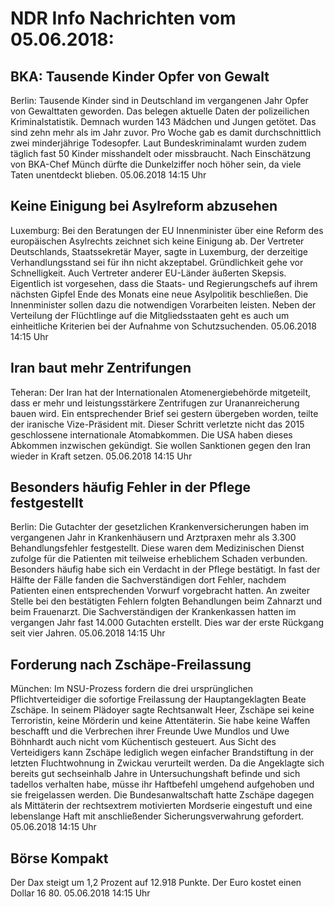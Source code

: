 # NDR Info Nachrichten vom 05.06.2018:


## BKA: Tausende Kinder Opfer von Gewalt
Berlin: Tausende Kinder sind in Deutschland im vergangenen Jahr Opfer von Gewalttaten geworden. Das belegen aktuelle Daten der polizeilichen Kriminalstatistik. Demnach wurden 143 Mädchen und Jungen getötet. Das sind zehn mehr als im Jahr zuvor. Pro Woche gab es damit durchschnittlich zwei minderjährige Todesopfer. Laut Bundeskriminalamt wurden zudem täglich fast 50 Kinder misshandelt oder missbraucht. Nach Einschätzung von BKA-Chef Münch dürfte die Dunkelziffer noch höher sein, da viele Taten unentdeckt blieben. 05.06.2018 14:15 Uhr 

## Keine Einigung bei Asylreform abzusehen
Luxemburg:	Bei den Beratungen der EU Innenminister über eine Reform des europäischen Asylrechts zeichnet sich keine Einigung ab. Der Vertreter Deutschlands, Staatssekretär Mayer, sagte in Luxemburg, der derzeitige Verhandlungsstand sei für ihn nicht akzeptabel. Gründlichkeit gehe vor Schnelligkeit. Auch Vertreter anderer EU-Länder äußerten Skepsis. Eigentlich ist vorgesehen, dass die Staats- und Regierungschefs auf ihrem nächsten Gipfel Ende des Monats eine neue Asylpolitik beschließen. Die Innenminister sollen dazu die notwendigen Vorarbeiten leisten. Neben der Verteilung der Flüchtlinge auf die Mitgliedsstaaten geht es auch um einheitliche Kriterien bei der Aufnahme von Schutzsuchenden. 05.06.2018 14:15 Uhr 

## Iran baut mehr Zentrifungen
Teheran: Der Iran hat der Internationalen Atomenergiebehörde mitgeteilt, dass er mehr und leistungsstärkere Zentrifugen zur Urananreicherung bauen wird. Ein entsprechender Brief sei gestern übergeben worden, teilte der iranische Vize-Präsident mit. Dieser Schritt verletzte nicht das 2015 geschlossene internationale Atomabkommen. Die USA haben dieses Abkommen inzwischen gekündigt. Sie wollen Sanktionen gegen den Iran wieder in Kraft setzen. 05.06.2018 14:15 Uhr 

## Besonders häufig Fehler in der Pflege festgestellt
Berlin: Die Gutachter der gesetzlichen Krankenversicherungen haben im vergangenen Jahr in Krankenhäusern und Arztpraxen mehr als 3.300 Behandlungsfehler festgestellt. Diese waren dem Medizinischen Dienst zufolge für die  Patienten mit teilweise erheblichem Schaden verbunden. Besonders häufig habe sich ein Verdacht in der Pflege bestätigt. In fast der Hälfte der Fälle fanden die Sachverständigen dort Fehler, nachdem Patienten einen entsprechenden Vorwurf vorgebracht hatten. An zweiter Stelle bei den bestätigten Fehlern folgten Behandlungen beim Zahnarzt und beim Frauenarzt. Die Sachverständigen der Krankenkassen hatten im vergangen Jahr fast 14.000 Gutachten erstellt. Dies war der erste Rückgang seit vier Jahren. 05.06.2018 14:15 Uhr 

## Forderung nach Zschäpe-Freilassung
München: Im NSU-Prozess fordern die drei ursprünglichen Pflichtverteidiger die sofortige Freilassung der Hauptangeklagten Beate Zschäpe. In seinem Plädoyer sagte Rechtsanwalt Heer, Zschäpe sei keine Terroristin, keine Mörderin und keine Attentäterin. Sie habe keine Waffen beschafft und die Verbrechen ihrer Freunde Uwe Mundlos und Uwe Böhnhardt auch nicht vom Küchentisch gesteuert. Aus Sicht des Verteidigers kann Zschäpe lediglich wegen einfacher Brandstiftung in der letzten Fluchtwohnung in Zwickau verurteilt werden. Da die Angeklagte sich bereits gut sechseinhalb Jahre in Untersuchungshaft befinde und sich tadellos verhalten habe, müsse ihr Haftbefehl umgehend aufgehoben und sie freigelassen werden. Die Bundesanwaltschaft hatte Zschäpe dagegen als Mittäterin der rechtsextrem motivierten Mordserie eingestuft und eine lebenslange Haft mit anschließender Sicherungsverwahrung gefordert. 05.06.2018 14:15 Uhr 

## Börse Kompakt
Der Dax steigt um 1,2 Prozent auf 12.918 Punkte. Der Euro kostet einen Dollar 16 80. 05.06.2018 14:15 Uhr 
